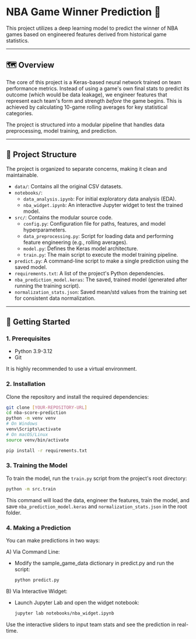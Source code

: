 # NBA Game Winner Prediction 🏀

This project utilizes a deep learning model to predict the winner of NBA games based on engineered features derived from historical game statistics.

---
## 🗺️ Overview

The core of this project is a Keras-based neural network trained on team performance metrics. Instead of using a game's own final stats to predict its outcome (which would be data leakage), we engineer features that represent each team's form and strength *before* the game begins. This is achieved by calculating 10-game rolling averages for key statistical categories.

The project is structured into a modular pipeline that handles data preprocessing, model training, and prediction.

---
## 📂 Project Structure

The project is organized to separate concerns, making it clean and maintainable.

-   `data/`: Contains all the original CSV datasets.
-   `notebooks/`:
    -   `data_analysis.ipynb`: For initial exploratory data analysis (EDA).
    -   `nba_widget.ipynb`: An interactive Jupyter widget to test the trained model.
-   `src/`: Contains the modular source code.
    -   `config.py`: Configuration file for paths, features, and model hyperparameters.
    -   `data_preprocessing.py`: Script for loading data and performing feature engineering (e.g., rolling averages).
    -   `model.py`: Defines the Keras model architecture.
    -   `train.py`: The main script to execute the model training pipeline.
-   `predict.py`: A command-line script to make a single prediction using the saved model.
-   `requirements.txt`: A list of the project's Python dependencies.
-   `nba_prediction_model.keras`: The saved, trained model (generated after running the training script).
-   `normalization_stats.json`: Saved mean/std values from the training set for consistent data normalization.

---
## 🚀 Getting Started

### 1. Prerequisites
- Python 3.9-3.12
- Git

It is highly recommended to use a virtual environment.

### 2. Installation
Clone the repository and install the required dependencies:
```bash
git clone [YOUR-REPOSITORY-URL]
cd nba-score-prediction
python -m venv venv
# On Windows
venv\Scripts\activate
# On macOS/Linux
source venv/bin/activate

pip install -r requirements.txt
```

### 3. Training the Model
To train the model, run the `train.py` script from the project's root directory:
```bash
python -m src.train
```

This command will load the data, engineer the features, train the model, and save `nba_prediction_model.keras` and `normalization_stats.json` in the root folder.

### 4. Making a Prediction
You can make predictions in two ways:

A) Via Command Line:
    
- Modify the sample_game_data dictionary in predict.py and run the script:
    ```bash
    python predict.py
    ```

B) Via Interactive Widget:

- Launch Jupyter Lab and open the widget notebook:
    ```bash
    jupyter lab notebooks/nba_widget.ipynb
    ```

Use the interactive sliders to input team stats and see the prediction in real-time.